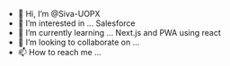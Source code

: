 - 👋 Hi, I’m @Siva-UOPX
- 👀 I’m interested in ... Salesforce
- 🌱 I’m currently learning ... Next.js and PWA using react
- 💞️ I’m looking to collaborate on ...
- 📫 How to reach me ...

<!---
Siva-UOPX/Siva-UOPX is a ✨ special ✨ repository because its `README.md` (this file) appears on your GitHub profile.
You can click the Preview link to take a look at your changes.
--->
